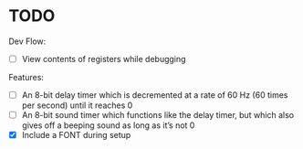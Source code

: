 # TODO

Dev Flow:

- [ ] View contents of registers while debugging

Features:

- [ ] An 8-bit delay timer which is decremented at a rate of 60 Hz (60 times per second) until it reaches 0
- [ ] An 8-bit sound timer which functions like the delay timer, but which also gives off a beeping sound as long as it’s not 0
- [x] Include a FONT during setup
